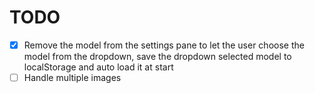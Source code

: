 # TODO

- [x] Remove the model from the settings pane to let the user choose the model from the dropdown, save the dropdown selected model to localStorage and auto load it at start
- [ ] Handle multiple images
